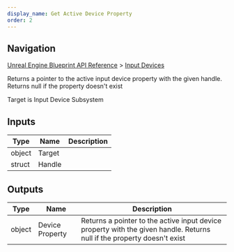 ```yaml
---
display_name: Get Active Device Property
order: 2
---
```

## Navigation

[Unreal Engine Blueprint API Reference](https://dev.epicgames.com/documentation/en-us/unreal-engine/BlueprintAPI) > [Input Devices](https://dev.epicgames.com/documentation/en-us/unreal-engine/BlueprintAPI/InputDevices)

Returns a pointer to the active input device property with the given handle. Returns null if the property doesn't exist

Target is Input Device Subsystem

## Inputs

| Type | Name | Description |
| --- | --- | --- |
| object | Target |  |
| struct | Handle |  |

## Outputs

| Type | Name | Description |
| --- | --- | --- |
| object | Device Property | Returns a pointer to the active input device property with the given handle. Returns null if the property doesn't exist |
